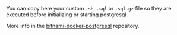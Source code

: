 You can copy here your custom `.sh`, `.sql` or `.sql.gz` file so they are executed before initializing or starting postgresql.

More info in the [bitnami-docker-postgresql](https://github.com/bitnami/bitnami-docker-postgresql#initializing-a-new-instance) repository.
